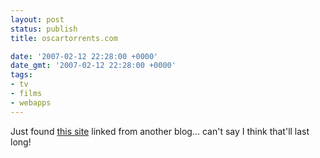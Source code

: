 ```yaml
---
layout: post
status: publish
title: oscartorrents.com

date: '2007-02-12 22:28:00 +0000'
date_gmt: '2007-02-12 22:28:00 +0000'
tags:
- tv
- films
- webapps
---
```

Just found <a href="http://oscartorrents.com/">this site</a> linked from another blog... can't say I think that'll last long!
